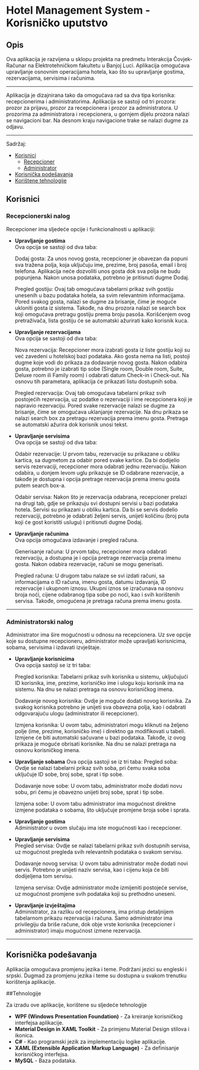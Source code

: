 # Hotel Management System - Korisničko uputstvo

## Opis

Ova aplikacija je razvijena u sklopu projekta na predmetu Interakcija Čovjek-Računar na Elektrotehničkom fakultetu u Banjoj Luci. Aplikacija omogućava upravljanje osnovnim operacijama hotela, kao što su upravljanje gostima, rezervacijama, servisima i računima.

---
Aplikacija je dizajnirana tako da omogućava rad sa dva tipa korisnika: recepcionerima i administratorima. Aplikacija se sastoji od tri prozora: prozor za prijavu, prozor za recepcionera i prozor za administratora. U prozorima za administratora i recepcionera, u gornjem dijelu prozora nalazi se navigacioni bar. Na desnom kraju navigacione trake se nalazi dugme za odjavu. 

---
Sadržaj:

- [Korisnici](#korisnici)
  - [Recepcioner](#recepcioner)
  - [Administrator](#administrator)
- [Korisnička podešavanja](#instalacija)
- [Korištene tehnologije](#korišćenje)


## Korisnici
### Recepcionerski nalog

Recepcioner ima sljedeće opcije i funkcionalnosti u aplikaciji:

- **Upravljanje gostima**  
Ova opcija se sastoji od dva taba:

  Dodaj gosta: Za unos novog gosta, recepcioner je obavezan da popuni sva tražena polja, koja uključuju ime, prezime, broj pasoša, email i broj telefona. Aplikacija neće dozvoliti unos gosta dok sva polja ne budu popunjena. Nakon unosa podataka, potrebno je pritisnuti dugme Dodaj.

  Pregled gostiju: Ovaj tab omogućava tabelarni prikaz svih gostiju unesenih u bazu podataka hotela, sa svim relevantnim informacijama. Pored svakog gosta, nalazi se dugme za brisanje, čime je moguće ukloniti gosta iz sistema. Takođe, na dnu prozora nalazi se search box koji omogućava pretragu gostiju prema broju pasoša. Korišćenjem ovog pretraživača, lista gostiju će se automatski ažurirati kako korisnik kuca.

- **Upravljanje rezervacijama**  
Ova opcija se sastoji od dva taba:

    Nova rezervacija: Recepcioner mora izabrati gosta iz liste gostiju koji su već zavedeni u hotelskoj bazi podataka. Ako gosta nema na listi, postoji dugme koje vodi do prikaza za dodavanje novog gosta. Nakon odabira gosta, potrebno je izabrati tip sobe (Single room, Double room, Suite, Deluxe room ili Family room) i odabrati datum Check-in i Check-out. Na osnovu tih parametara, aplikacija će prikazati listu dostupnih soba.

    Pregled rezervacija: Ovaj tab omogućava tabelarni prikaz svih postojećih rezervacija, uz podatke o rezervaciji i ime recepcionera koji je napravio rezervaciju. Pored svake rezervacije nalazi se dugme za brisanje, čime se omogućava uklanjanje rezervacije. Na dnu prikaza se nalazi search box za pretragu rezervacija prema imenu gosta. Pretraga se automatski ažurira dok korisnik unosi tekst.

- **Upravljanje servisima**  
Ova opcija se sastoji od dva taba: 

    Odabir rezervacije: U prvom tabu, rezervacije su prikazane u obliku kartica, sa dugmetom za odabir pored svake kartice. Da bi dodijelio servis rezervaciji, recepcioner mora odabrati jednu rezervaciju. Nakon odabira, u donjem levom uglu prikazuje se ID odabrane rezervacije, a takođe je dostupna i opcija pretrage rezervacija prema imenu gosta putem search box-a.

    Odabir servisa: Nakon što je rezervacija odabrana, recepcioner prelazi na drugi tab, gdje se prikazuju svi dostupni servisi u bazi podataka hotela. Servisi su prikazani u obliku kartica. Da bi se servis dodelio rezervaciji, potrebno je odabrati željeni servis, unijeti količinu (broj puta koji će gost koristiti uslugu) i pritisnuti dugme Dodaj.

- **Upravljanje računima**  
Ova opcija omogućava izdavanje i pregled računa.

    Generisanje računa: U prvom tabu, recepcioner mora odabrati rezervaciju, a dostupna je i opcija pretrage rezervacija prema imenu gosta. Nakon odabira rezervacije, računi se mogu generisati.

    Pregled računa: U drugom tabu nalaze se svi izdati računi, sa informacijama o ID računa, imenu gosta, datumu izdavanja, ID rezervacije i ukupnom iznosu. Ukupni iznos se izračunava na osnovu broja noći, cijene odabranog tipa sobe po noći, kao i svih korištenih servisa. Takođe, omogućena je pretraga računa prema imenu gosta.

---
### Administratorski nalog

Administrator ima šire mogućnosti u odnosu na recepcionera. Uz sve opcije koje su dostupne recepcioneru, administrator može upravljati korisnicima, sobama, servisima i izdavati izvještaje.

- **Upravljanje korisnicima**  
Ova opcija sastoji se iz tri taba:

    Pregled korisnika: Tabelarni prikaz svih korisnika u sistemu, uključujući ID korisnika, ime, prezime, korisničko ime i ulogu koju korisnik ima na sistemu. Na dnu se nalazi pretraga na osnovu korisničkog imena.

    Dodavanje novog korisnika: Ovdje je moguće dodati novog korisnika. Za svakog korisnika potrebno je unijeti sva obavezna polja, kao i odabrati odgovarajuću ulogu (administrator ili recepcioner).

    Izmjena korisnika: U ovom tabu, administratori mogu kliknuti na željeno polje (ime, prezime, korisničko ime) i direktno ga modifikovati u tabeli. Izmjene će biti automatski sačuvane u bazi podataka. Takođe, iz ovog prikaza je moguće obrisati korisnike. Na dnu se nalazi pretraga na osnovu korisničkog imena.

- **Upravljanje sobama**
Ova opcija sastoji se iz tri taba:
  Pregled soba: Ovdje se nalazi tabelarni prikaz svih soba, pri čemu svaka soba uključuje ID sobe, broj sobe, sprat i tip sobe.

  Dodavanje nove sobe: U ovom tabu, administrator može dodati novu sobu, pri čemu je obavezno unijeti broj sobe, sprat i tip sobe.

  Izmjena sobe: U ovom tabu administrator ima mogućnost direktne izmjene podataka o sobama, što uključuje promjene broja sobe i sprata.

- **Upravljanje gostima**  
Administrator u ovom slučaju ima iste mogućnosti kao i recepcioner.

- **Upravljanje servisima**  
  Pregled servisa: Ovdje se nalazi tabelarni prikaz svih dostupnih servisa, uz mogućnost pregleda svih relevantnih podataka o svakom servisu.

  Dodavanje novog servisa: U ovom tabu administrator može dodati novi servis. Potrebno je unijeti naziv servisa, kao i cijenu koja će biti dodijeljena tom servisu.

  Izmjena servisa: Ovdje administrator može izmijeniti postojeće servise, uz mogućnost promjene svih podataka koji su prethodno uneseni.

- **Upravljanje izvještajima**  
  Administrator, za razliku od recepcionera, ima pristup detaljnijem tabelarnom prikazu rezervacija i računa. Samo administrator ima privilegiju da briše račune, dok obje vrste korisnika (recepcioner i administrator) imaju mogućnost izmene rezervacija.

---
## Korisnička podešavanja
Aplikacija omogućava promjenu jezika i teme. Podržani jezici su engleski i srpski. Dugmad za promjenu jezika i teme su dostupna u svakom trenutku korištenja aplikacije.
   
##Tehnologije

Za izradu ove aplikacije, korištene su sljedeće tehnologije
- **WPF (Windows Presentation Foundation)** - Za kreiranje korisničkog interfejsa aplikacije.
- **Material Design in XAML Toolkit** - Za primjenu Material Design stilova i ikonica.
- **C#** - Kao programski jezik za implementaciju logike aplikacije.
- **XAML (Extensible Application Markup Language)** - Za definisanje korisničkog interfejsa.
- **MySQL** - Baza podataka.

